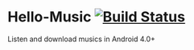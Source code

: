 # Hello-Music [![Build Status](https://travis-ci.org/Vinetos/Hello-Music.svg?branch=master)](https://travis-ci.org/Vinetos/Hello-Music)
Listen and download musics in Android 4.0+
